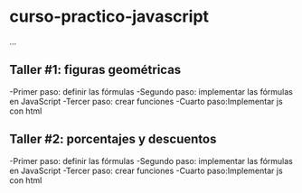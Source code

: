 # curso-practico-javascript

...

## Taller #1: figuras geométricas

-Primer paso: definir las fórmulas
-Segundo paso: implementar las fórmulas en JavaScript
-Tercer paso: crear funciones
-Cuarto paso:Implementar js con html

## Taller #2: porcentajes y descuentos

-Primer paso: definir las fórmulas
-Segundo paso: implementar las fórmulas en JavaScript
-Tercer paso: crear funciones
-Cuarto paso:Implementar js con html